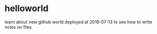 # helloworld
learn about new github world
deployed at 2018-07-13 to see how to write notes on files
